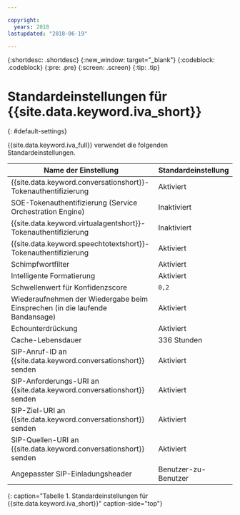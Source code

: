 ```yaml
---

copyright:
  years: 2018
lastupdated: "2018-06-19"

---
```


{:shortdesc: .shortdesc}
{:new_window: target="_blank"}
{:codeblock: .codeblock}
{:pre: .pre}
{:screen: .screen}
{:tip: .tip}


# Standardeinstellungen für {{site.data.keyword.iva_short}}
{: #default-settings}

{{site.data.keyword.iva_full}} verwendet die folgenden Standardeinstellungen.

| Name der Einstellung | Standardeinstellung |
|------|---------------|
| {{site.data.keyword.conversationshort}}-Tokenauthentifizierung| Aktiviert |
| SOE-Tokenauthentifizierung (Service Orchestration Engine)| Inaktiviert |
| {{site.data.keyword.virtualagentshort}}-Tokenauthentifizierung| Inaktiviert |
| {{site.data.keyword.speechtotextshort}}-Tokenauthentifizierung| Aktiviert |
| Schimpfwortfilter | Aktiviert |
| Intelligente Formatierung | Aktiviert |
| Schwellenwert für Konfidenzscore | `0,2` |
| Wiederaufnehmen der Wiedergabe beim Einsprechen (in die laufende Bandansage) | Aktiviert |
| Echounterdrückung | Aktiviert |
| Cache-Lebensdauer | 336 Stunden |
| SIP-Anruf-ID an {{site.data.keyword.conversationshort}} senden | Aktiviert |
| SIP-Anforderungs-URI an {{site.data.keyword.conversationshort}} senden | Aktiviert |
| SIP-Ziel-URI an {{site.data.keyword.conversationshort}} senden | Aktiviert |
| SIP-Quellen-URI an {{site.data.keyword.conversationshort}} senden | Aktiviert |
| Angepasster SIP-Einladungsheader | Benutzer-zu-Benutzer |
{: caption="Tabelle 1. Standardeinstellungen für {{site.data.keyword.iva_short}}" caption-side="top"}
